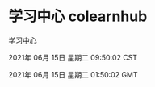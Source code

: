 # 学习中心 colearnhub
[学习中心](http://59.174.25.208:56308/colearnhub/)

2021年 06月 15日 星期二 09:50:02 CST

2021年 06月 15日 星期二 01:50:02 GMT
